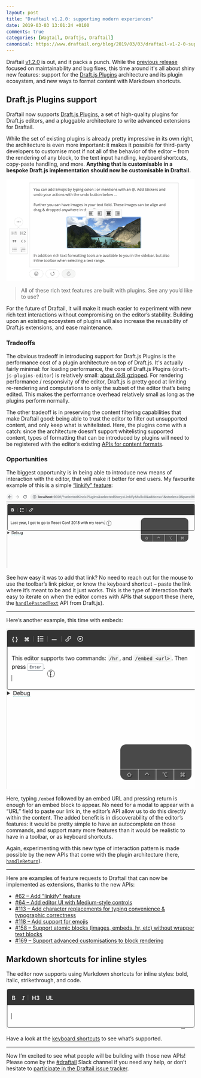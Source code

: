 ```yaml
---
layout: post
title: "Draftail v1.2.0: supporting modern experiences"
date: 2019-03-03 13:01:24 +0100
comments: true
categories: [Wagtail, Draftjs, Draftail]
canonical: https://www.draftail.org/blog/2019/03/03/draftail-v1-2-0-supporting-modern-experiences
---
```


Draftail [v1.2.0](https://github.com/springload/draftail/blob/master/CHANGELOG.md#v120) is out, and it packs a punch. While the [previous release](https://www.draftail.org/blog/2019/02/08/draftail-v1-1-0-a-quality-of-life-release) focused on maintainability and bug fixes, this time around it's all about shiny new features: support for the [Draft.js Plugins](https://www.draft-js-plugins.com/) architecture and its plugin ecosystem, and new ways to format content with Markdown shortcuts.

<!-- more -->

## Draft.js Plugins support

Draftail now supports [Draft.js Plugins](https://www.draft-js-plugins.com/), a set of high-quality plugins for Draft.js editors, and a pluggable architecture to write advanced extensions for Draftail.

While the set of existing plugins is already pretty impressive in its own right, the architecture is even more important: it makes it possible for third-party developers to customise most if not all of the behavior of the editor – from the rendering of any block, to the text input handling, keyboard shortcuts, copy-paste handling, and more. **Anything that is customisable in a bespoke Draft.js implementation should now be customisable in Draftail.**

[![Screenshot of a rich text editor built with Draft.js Plugins. Visible features: image alignment, image selection, emojis, and more](/images/blog/draftail-v1-2-0-supporting-modern-experiences/draft-js-plugins-capabilities-examples.png)](https://www.draft-js-plugins.com/)

> All of these rich text features are built with plugins. See any you’d like to use?

For the future of Draftail, it will make it much easier to experiment with new rich text interactions without compromising on the editor’s stability. Building upon an existing ecosystem of plugins will also increase the reusability of Draft.js extensions, and ease maintenance.

### Tradeoffs

The obvious tradeoff in introducing support for Draft.js Plugins is the performance cost of a plugin architecture on top of Draft.js. It's actually fairly minimal: for loading performance, the core of Draft.js Plugins (`draft-js-plugins-editor`) is relatively small: [about 4kB gzipped](https://bundlephobia.com/result?p=draft-js-plugins-editor). For rendering performance / responsivity of the editor, Draft.js is pretty good at limiting re-rendering and computations to only the subset of the editor that’s being edited. This makes the performance overhead relatively small as long as the plugins perform normally.

The other tradeoff is in preserving the content filtering capabilities that make Draftail good: being able to trust the editor to filter out unsupported content, and only keep what is whitelisted. Here, the plugins come with a catch: since the architecture doesn’t support whitelisting supported content, types of formatting that can be introduced by plugins will need to be registered with the editor’s existing [APIs for content formats](https://www.draftail.org/docs/formatting-options).

### Opportunities

The biggest opportunity is in being able to introduce new means of interaction with the editor, that will make it better for end users. My favourite example of this is a simple [“linkify” feature](https://www.draftail.org/docs/extensions-tutorial-linkify):

[![Screencap of a “linkify” interaction with the editor: copying a link, selecting text, pasting; creates the link onto the selected text](/images/blog/draftail-v1-2-0-supporting-modern-experiences/linkify-demo.gif)](https://www.draftail.org/docs/extensions-tutorial-linkify)

See how easy it was to add that link? No need to reach out for the mouse to use the toolbar’s link picker, or know the keyboard shortcut – paste the link where it’s meant to be and it just works. This is the type of interaction that’s easy to iterate on when the editor comes with APIs that support these (here, the [`handlePastedText`](https://draftjs.org/docs/api-reference-editor#handlepastedtext) API from Draft.js).

---

Here’s another example, this time with embeds:

![Screencap of a “slash-command” interaction: type /embed, then an embed URL, enter, and an embed block appears](/images/blog/draftail-v1-2-0-supporting-modern-experiences/slash-embed-demo.gif)

Here, typing `/embed` followed by an embed URL and pressing return is enough for an embed block to appear. No need for a modal to appear with a “URL” field to paste our link in, the editor’s API allow us to do this directly within the content. The added benefit is in discoverability of the editor’s features: it would be pretty simple to have an autocomplete on those commands, and support many more features than it would be realistic to have in a toolbar, or as keyboard shortcuts.

Again, experimenting with this new type of interaction pattern is made possible by the new APIs that come with the plugin architecture (here, [`handleReturn`](https://draftjs.org/docs/api-reference-editor#handlereturn)).

---

Here are examples of feature requests to Draftail that can now be implemented as extensions, thanks to the new APIs:

- [#62 – Add "linkify" feature](https://github.com/springload/draftail/issues/62)
- [#64 – Add editor UI with Medium-style controls](https://github.com/springload/draftail/issues/64)
- [#113 – Add character replacements for typing convenience & typographic correctness](https://github.com/springload/draftail/issues/113)
- [#118 – Add support for emojis](https://github.com/springload/draftail/issues/118)
- [#158 – Support atomic blocks (images, embeds, hr, etc) without wrapper text blocks](https://github.com/springload/draftail/issues/158)
- [#169 – Support advanced customisations to block rendering](https://github.com/springload/draftail/issues/169)

## Markdown shortcuts for inline styles

The editor now supports using Markdown shortcuts for inline styles: bold, italic, strikethrough, and code.

![Screencap of Markdown shortcuts for bold styles: type **, then text, then ** again, and voilà](/images/blog/draftail-v1-2-0-supporting-modern-experiences/markdown-shortcuts-demo.gif)

Have a look at the [keyboard shortcuts](https://www.draftail.org/docs/keyboard-shortcuts) to see what’s supported.

---

Now I’m excited to see what people will be building with those new APIs! Please come by the [#draftail](https://github.com/wagtail/wagtail/wiki/Slack) Slack channel if you need any help, or don’t hesitate to [participate in the Draftail issue tracker](https://github.com/springload/draftail).
